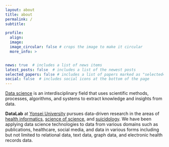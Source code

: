 ```yaml
---
layout: about
title: about
permalink: /
subtitle: 

profile:
  align:
  image: 
  image_circular: false # crops the image to make it circular
  more_info: >


news: true  # includes a list of news items
latest_posts: false  # includes a list of the newest posts
selected_papers: false # includes a list of papers marked as "selected={true}"
social: false  # includes social icons at the bottom of the page
---
```

[Data science](https://en.wikipedia.org/wiki/Data_science) is an interdisciplinary field that uses scientific methods, processes, algorithms, and systems to extract knowledge and insights from data. 

**DataLab** at [Yonsei University](https://www.yonsei.ac.kr/) pursues data-driven research in the areas of [health informatics](https://en.wikipedia.org/wiki/Health_informatics), [science of science](https://en.wikipedia.org/wiki/Metascience), and [suicidology](https://en.wikipedia.org/wiki/Suicidology). We have been applying data science technologies to data from various domains such as publications, healthcare, social media, and data in various forms including but not limited to relational data, text data, graph data, and electronic health records data.